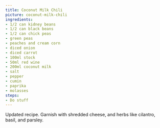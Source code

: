 ```yaml
---
title: Coconut Milk Chili
picture: coconut-milk-chili
ingredients:
- 1/2 can kidney beans
- 1/2 can black beans
- 1/2 can chick peas
- green peas
- peaches and cream corn
- diced onion
- diced carrot
- 100ml stock
- 50ml red wine
- 200ml coconut milk
- salt
- pepper
- cumin
- paprika
- molasses
steps:
- Do stuff
---
```


Updated recipe.
Garnish with shredded cheese, and herbs like cilantro, basil, and parsley.